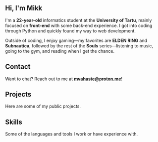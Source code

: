 ## Hi, I'm Mikk <WaveEmoji />

I'm a **22-year-old** informatics student at the **University of Tartu**, mainly focused on **front-end** with some back-end experience. I got into coding through Python and quickly found my way to web development.

Outside of coding, I enjoy gaming—my favorites are **ELDEN RING** and **Subnautica**, followed by the rest of the **Souls** series—listening to music, going to the gym, and reading when I get the chance.

## Contact

Want to chat? Reach out to me at **mvahaste@proton.me**!

<Socials />

## Projects

Here are some of my public projects.

<ProjectsGrid />

## Skills

Some of the languages and tools I work or have experience with.

<SkillsList />
